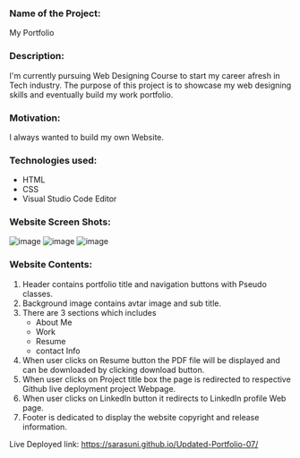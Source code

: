 ### Name of the Project: ###
My Portfolio


### Description: ###
I'm currently pursuing Web Designing Course to start my career afresh in Tech industry. The purpose of this project is to showcase my web designing skills and eventually build my work portfolio.


### Motivation: ###
I always wanted to build my own Website.


### Technologies used: ###
   * HTML
   * CSS
   * Visual Studio Code Editor


### Website Screen Shots: ###
![image](Assets/screenshots/screenshot-1.png)
![image](Assets/screenshots/screenshot-2.png)
![image](Assets/screenshots/screenshot-3.png)


### Website Contents: ###
1. Header contains portfolio title and navigation buttons with Pseudo classes.
2. Background image contains avtar image and sub title.
3. There are 3 sections which includes
      * About Me
      * Work
      * Resume
      * contact Info
4. When user clicks on Resume button the PDF file will be displayed and can be downloaded by clicking download button. 
5. When user clicks on Project title box the page is redirected to respective Github live deployment project Webpage.
7. When user clicks on LinkedIn button it redirects to LinkedIn profile Web page.
8. Footer is dedicated to display the website copyright and release information.

Live Deployed link:
https://sarasuni.github.io/Updated-Portfolio-07/
